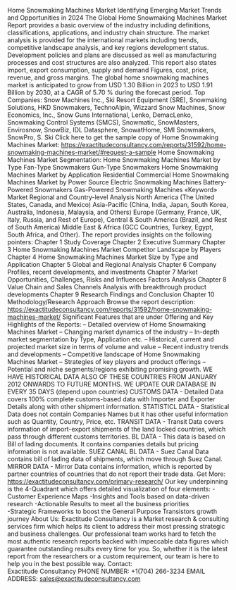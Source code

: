 Home Snowmaking Machines Market Identifying Emerging Market Trends and Opportunities in 2024
The Global Home Snowmaking Machines Market Report provides a basic overview of the industry including definitions, classifications, applications, and industry chain structure. The market analysis is provided for the international markets including trends, competitive landscape analysis, and key regions development status. Development policies and plans are discussed as well as manufacturing processes and cost structures are also analyzed. This report also states import, export consumption, supply and demand Figures, cost, price, revenue, and gross margins.
The global home snowmaking machines market is anticipated to grow from USD 1.30 Billion in 2023 to USD 1.91 Billion by 2030, at a CAGR of 5.70 % during the forecast period.
Top Companies: Snow Machines Inc., Ski Resort Equipment (SRE), Snowmaking Solutions, HKD Snowmakers, TechnoAlpin, Wizzard Snow Machines, Snow Economics, Inc., Snow Guns International, Lenko, DemacLenko, Snowmaking Control Systems (SMCS), Snowmatic, SnowMasters, Envirosnow, SnowBiz, IDL Datasphere, SnowatHome, SMI Snowmakers, SnowPro, S. Ski
Click here to get the sample copy of Home Snowmaking Machines Market:
https://exactitudeconsultancy.com/reports/31592/home-snowmaking-machines-market/#request-a-sample
Home Snowmaking Machines Market Segmentation:
Home Snowmaking Machines Market by Type
Fan-Type Snowmakers
Gun-Type Snowmakers
Home Snowmaking Machines Market by Application
Residential
Commercial
Home Snowmaking Machines Market by Power Source
Electric Snowmaking Machines
Battery-Powered Snowmakers
Gas-Powered Snowmaking Machines
«Keyword» Market Regional and Country-level Analysis
North America (The United States, Canada, and Mexico)
Asia-Pacific (China, India, Japan, South Korea, Australia, Indonesia, Malaysia, and Others)
Europe (Germany, France, UK, Italy, Russia, and Rest of Europe), Central & South America (Brazil, and Rest of South America)
Middle East & Africa (GCC Countries, Turkey, Egypt, South Africa, and Other).
The report provides insights on the following pointers:
Chapter 1 Study Coverage
Chapter 2 Executive Summary
Chapter 3 Home Snowmaking Machines Market Competitor Landscape by Players
Chapter 4 Home Snowmaking Machines Market Size by Type and Application
Chapter 5 Global and Regional Analysis
Chapter 6 Company Profiles, recent developments, and investments
Chapter 7 Market Opportunities, Challenges, Risks and Influences Factors Analysis
Chapter 8 Value Chain and Sales Channels Analysis with breakthrough product developments
Chapter 9 Research Findings and Conclusion
Chapter 10 Methodology/Research Approach
Browse the report description:
https://exactitudeconsultancy.com/reports/31592/home-snowmaking-machines-market/
Significant Features that are under Offering and Key Highlights of the Reports:
– Detailed overview of Home Snowmaking Machines Market
– Changing market dynamics of the industry
– In-depth market segmentation by Type, Application etc.
– Historical, current and projected market size in terms of volume and value
– Recent industry trends and developments
– Competitive landscape of Home Snowmaking Machines Market
– Strategies of key players and product offerings
– Potential and niche segments/regions exhibiting promising growth.
WE HAVE HISTORICAL DATA ALSO OF THESE COUNTRIES FROM JANUARY 2012 ONWARDS TO FUTURE MONTHS. WE UPDATE OUR DATABASE IN EVERY 35 DAYS (depend upon countries)
CUSTOMS DATA - Detailed Data covers 100% complete customs-based data with Importer and Exporter Details along with other shipment information.
STATISTICL DATA - Statistical Data does not contain Companies Names but it has other useful information such as Quantity, Country, Price, etc.
TRANSIT DATA - Transit Data covers information of import-export shipments of the land locked countries, which pass through different customs territories.
BL DATA - This data is based on Bill of lading documents. It contains companies details but pricing information is not available.
SUEZ CANAL BL DATA - Suez Canal Data contains bill of lading data of shipments, which move through Suez Canal.
MIRROR DATA - Mirror Data contains information, which is reported by partner countries of countries that do not report their trade data.
Get More: https://exactitudeconsultancy.com/primary-research/
Our key underpinning is the 4-Quadrant which offers detailed visualization of four elements:
-Customer Experience Maps 
-Insights and Tools based on data-driven research
-Actionable Results to meet all the business priorities                                       
-Strategic Frameworks to boost the General Purpose Transistors growth journey
About Us:
Exactitude Consultancy is a Market research & consulting services firm which helps its client to address their most pressing strategic and business challenges. Our professional team works hard to fetch the most authentic research reports backed with impeccable data figures which guarantee outstanding results every time for you. So, whether it is the latest report from the researchers or a custom requirement, our team is here to help you in the best possible way.
Contact:  
Exactitude Consultancy
PHONE NUMBER: +1(704) 266-3234
EMAIL ADDRESS: sales@exactitudeconsultancy.com
